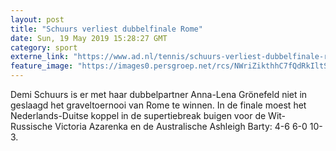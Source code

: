 ```yaml
---
layout: post
title: "Schuurs verliest dubbelfinale Rome"
date: Sun, 19 May 2019 15:28:27 GMT
category: sport
externe_link: "https://www.ad.nl/tennis/schuurs-verliest-dubbelfinale-rome~abc90f5f/"
feature_image: "https://images0.persgroep.net/rcs/NWriZikthhC7fQdRkIltSeqYD2A/diocontent/146879463/_fitwidth/400/?appId=21791a8992982cd8da851550a453bd7f&quality=0.7"
---
```


Demi Schuurs is er met haar dubbelpartner Anna-Lena Grönefeld niet in geslaagd het graveltoernooi van Rome te winnen. In de finale moest het Nederlands-Duitse koppel in de supertiebreak buigen voor de Wit-Russische Victoria Azarenka en de Australische Ashleigh Barty: 4-6 6-0 10-3.
